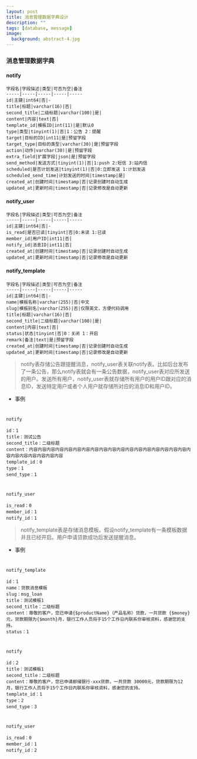 ```yaml
---
layout: post
title: 消息管理数据字典设计
description: ""
tags: [database, message]
image:
  background: abstract-4.jpg
---
```


### 消息管理数据字典

#### notify
	字段名|字段描述|类型|可否为空|备注
	-----|-----|-----|-----|-----
	id|主键|int64|否|-
	title|标题|varchar(16)|否|
	second_title|二级标题|varchar(100)|是|
	content|内容|text|否|
	template_id|模板ID|int(11)|是|默认0
	type|类型|tinyint(1)|否|1：公告 2：提醒
	target|目标的ID|int11|是|预留字段
	target_type|目标的类型|varchar(30)|是|预留字段
	action|动作|varchar(30)|是|预留字段
	extra_field|扩展字段|json|是|预留字段
	send_method|发送方式|tinyint(1)|否|1:push 2:短信 3:站内信
	scheduled|是否计划发送|tinyint(1)|否|0:立即发送 1:计划发送
	scheduled_send_time|计划发送的时间|timestamp|是|
	created_at|创建时间|timestamp|否|记录创建时自动生成
	updated_at|更新时间|timestamp|否|记录修改是自动更新

#### notify_user
	字段名|字段描述|类型|可否为空|备注
	-----|-----|-----|-----|-----
	id|主键|int64|否|-
	is_read|是否已读|tinyint|否|0:未读 1:已读
	member_id|用户ID|int11|否|
	notify_id|消息ID|int11|否|
	created_at|创建时间|timestamp|否|记录创建时自动生成
	updated_at|更新时间|timestamp|否|记录修改是自动更新

#### notify_template
	字段名|字段描述|类型|可否为空|备注
	-----|-----|-----|-----|-----
	id|主键|int64|否|-
	name|模板名称|varchar(255)|否|中文
	slug|模板别名|varchar(255)|否|仅限英文，方便代码调用
	title|标题|varchar(16)|否|
	second_title|二级标题|varchar(100)|是|
	content|内容|text|否|
	status|状态|tinyint|否|0：关闭 1：开启
	remark|备注|text|是|预留字段
	created_at|创建时间|timestamp|否|记录创建时自动生成
	updated_at|更新时间|timestamp|否|记录修改是自动更新


> notify表存储公告跟提醒消息，notify_user表关联notify表。比如后台发布了一条公告，那么notify表就会有一条公告数据，notify_user表对应所发送的用户。发送所有用户，notify_user表就存储所有用户的用户ID跟对应的消息ID，发送特定用户或者个人用户就存储所对应的消息ID和用户ID。

* 事例

#
	notify

	id：1
	title：测试公告
	second_title：二级标题
	content：内容内容内容内容内容内容内容内容内容内容内容内容内容内容内容内容内容内容内容内容内容内容内容内容内容
	template_id：0
	type：1
	send_type：1


#
	notify_user

	is_read：0
	member_id：1
	notify_id：1


> notify_template表是存储消息模板。假设notify_template有一条模板数据并且已经开启。用户申请贷款成功后发送提醒消息。

* 事例
#
	notify_template

	id：1
	name：贷款消息模板
	slug：msg_loan
	title：测试模板1
	second_title：二级标题
	content：尊敬的客户，您已申请{$productName}（产品名称）贷款，一共贷款 {$money}元，贷款期限为{$month}月，银行工作人员将于15个工作日内联系你审核资料，感谢您的支持。
	status：1

#
	notify

	id：2
	title：测试模板1
	second_title：二级标题
	content：尊敬的客户，您已申请邮储银行-xxx贷款，一共贷款 30000元，贷款期限为12月，银行工作人员将于15个工作日内联系你审核资料，感谢您的支持。
	template_id：1
	type：2
	send_type：3


#
	notify_user

	is_read：0
	member_id：1
	notify_id：2

